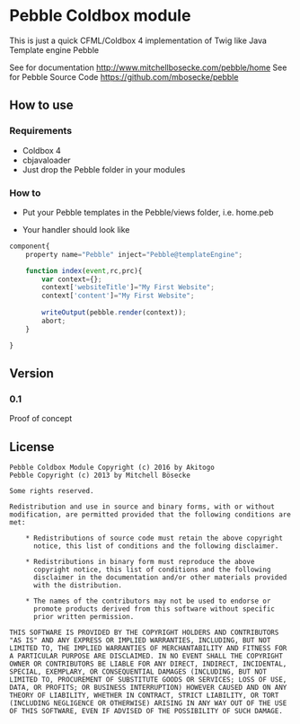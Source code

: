 # Pebble Coldbox module
This is just a quick CFML/Coldbox 4 implementation of Twig like Java Template engine Pebble

See for documentation http://www.mitchellbosecke.com/pebble/home
See for Pebble Source Code https://github.com/mbosecke/pebble

## How to use
### Requirements
- Coldbox 4
- cbjavaloader
- Just drop the Pebble folder in your modules

### How to
- Put your Pebble templates in the Pebble/views folder, i.e. home.peb

- Your handler should look like
```js
component{
    property name="Pebble" inject="Pebble@templateEngine";

	function index(event,rc,prc){
		var context={};
		context['websiteTitle']="My First Website";
		context['content']="My First Website";
		
		writeOutput(pebble.render(context));
		abort;
	}

}
```

## Version
### 0.1
Proof of concept

## License

    Pebble Coldbox Module Copyright (c) 2016 by Akitogo
    Pebble Copyright (c) 2013 by Mitchell Bösecke

    Some rights reserved.

    Redistribution and use in source and binary forms, with or without
    modification, are permitted provided that the following conditions are
    met:
    
        * Redistributions of source code must retain the above copyright
          notice, this list of conditions and the following disclaimer.
    
        * Redistributions in binary form must reproduce the above
          copyright notice, this list of conditions and the following
          disclaimer in the documentation and/or other materials provided
          with the distribution.
    
        * The names of the contributors may not be used to endorse or
          promote products derived from this software without specific
          prior written permission.
    
    THIS SOFTWARE IS PROVIDED BY THE COPYRIGHT HOLDERS AND CONTRIBUTORS
    "AS IS" AND ANY EXPRESS OR IMPLIED WARRANTIES, INCLUDING, BUT NOT
    LIMITED TO, THE IMPLIED WARRANTIES OF MERCHANTABILITY AND FITNESS FOR
    A PARTICULAR PURPOSE ARE DISCLAIMED. IN NO EVENT SHALL THE COPYRIGHT
    OWNER OR CONTRIBUTORS BE LIABLE FOR ANY DIRECT, INDIRECT, INCIDENTAL,
    SPECIAL, EXEMPLARY, OR CONSEQUENTIAL DAMAGES (INCLUDING, BUT NOT
    LIMITED TO, PROCUREMENT OF SUBSTITUTE GOODS OR SERVICES; LOSS OF USE,
    DATA, OR PROFITS; OR BUSINESS INTERRUPTION) HOWEVER CAUSED AND ON ANY
    THEORY OF LIABILITY, WHETHER IN CONTRACT, STRICT LIABILITY, OR TORT
    (INCLUDING NEGLIGENCE OR OTHERWISE) ARISING IN ANY WAY OUT OF THE USE
    OF THIS SOFTWARE, EVEN IF ADVISED OF THE POSSIBILITY OF SUCH DAMAGE.